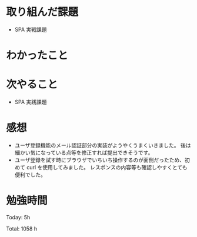 # 取り組んだ課題

- SPA 実戦課題

# わかったこと

# 次やること

- SPA 実践課題

# 感想

- ユーザ登録機能のメール認証部分の実装がようやくうまくいきました。
  後は細かい気になっている点等を修正すれば提出できそうです。
- ユーザ登録を試す時にブラウザでいちいち操作するのが面倒だったため、初めて curl を使用してみました。
  レスポンスの内容等も確認しやすくとても便利でした。

# 勉強時間

Today: 5h

Total: 1058 h
